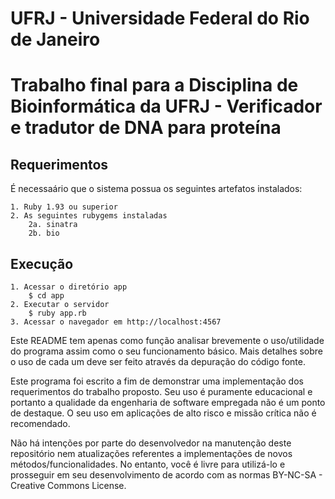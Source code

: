 UFRJ - Universidade Federal do Rio de Janeiro
=============
Trabalho final para a Disciplina de Bioinformática da UFRJ - Verificador e tradutor de DNA para proteína
=============

Requerimentos
-----------
É necessaário que o sistema possua os seguintes artefatos instalados:
	
	1. Ruby 1.93 ou superior
	2. As seguintes rubygems instaladas
		2a. sinatra
		2b. bio

Execução
-----------
	1. Acessar o diretório app
		$ cd app
	2. Executar o servidor
		$ ruby app.rb
	3. Acessar o navegador em http://localhost:4567


Este README tem apenas como função analisar brevemente o uso/utilidade do programa assim como o seu funcionamento básico. Mais detalhes sobre o uso de cada um deve ser feito através da depuração do código fonte.
	
Este programa foi escrito a fim de demonstrar uma implementação dos requerimentos do trabalho proposto. Seu uso é puramente educacional e portanto a qualidade da engenharia de software empregada não é um ponto de destaque. O seu uso em aplicações de alto risco e missão crítica não é recomendado.

Não há intenções por parte do desenvolvedor na manutenção deste repositório nem atualizações referentes a implementações de novos métodos/funcionalidades.
No entanto, você é livre para utilizá-lo e prosseguir em seu desenvolvimento de acordo com as normas BY-NC-SA - Creative Commons License. 
